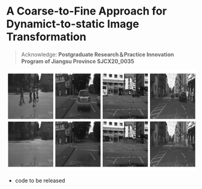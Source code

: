 # A Coarse-to-Fine Approach for Dynamict-to-static Image Transformation
> Acknowledge: **Postgraduate Research＆Practice Innovation Program of Jiangsu Province SJCX20_0035**

<img src=".\examples\example.png" width="800px" />

* code to be released

